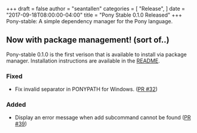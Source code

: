 +++
draft = false
author = "seantallen"
categories = [
    "Release",
]
date = "2017-09-18T08:00:00-04:00"
title = "Pony Stable 0.1.0 Released"
+++
Pony-stable: A simple dependency manager for the Pony language. 
<!--more-->

## Now with package management! (sort of..)

Pony-stable 0.1.0 is the first verison that is available to install via package manager. Installation instructions are available in the [README](https://github.com/ponylang/pony-stable/blob/master/README.md).

### Fixed

- Fix invalid separator in PONYPATH for Windows. ([PR #32](https://github.com/ponylang/pony-stable/pull/32))

### Added

- Display an error message when add subcommand cannot be found ([PR #39](https://github.com/ponylang/pony-stable/pull/39))
